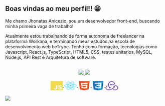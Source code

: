 ## Boas vindas ao meu perfil!! 😁

Me chamo Jhonatas Anicezio, sou um desenvolvedor front-end, buscando minha primeira vaga de trabalho!

Atualmente estou trabalhando de forma autonoma de freelancer na plataforma Workana, e terminando meus estudos na escola de desenvolvimento web beTrybe. Tenho como formação, tecnologias como Javascript, React.js, TypeScript, HTML5, CSS, testes unitarios, MySQL, Node.js, API Rest e Arquitetura de software.

<br>

<div align="center">
  <a href="https://github.com/JhonatasAnicezio">
  <img height="180em"  src="https://github-readme-stats.vercel.app/api?username=JhonatasAnicezio&show_icons=true&theme=dark&include_all_commits=true&count_private=true"/>
  <img height="180em" src="https://github-readme-stats.vercel.app/api/top-langs/?username=jhonatasanicezio&layout=compact&langs_count=7&theme=dark"/>

<br>

<div style="display: inline_block"><br>
  <img align="center" alt="Jhonatas-Js" height="30" width="40" src="https://raw.githubusercontent.com/devicons/devicon/master/icons/javascript/javascript-plain.svg">
  <img align="center" alt="Jhonatas-React" height="30" width="40" src="https://raw.githubusercontent.com/devicons/devicon/master/icons/react/react-original.svg">
  <img align="center" alt="Jhonatas-HTML" height="30" width="40" src="https://raw.githubusercontent.com/devicons/devicon/master/icons/html5/html5-original.svg">
  <img align="center" alt="Jhonatas-CSS" height="30" width="40" src="https://raw.githubusercontent.com/devicons/devicon/master/icons/css3/css3-original.svg">
    <img align="center" alt="Jhonatas-Redux" height="30" width="40" src="https://raw.githubusercontent.com/devicons/devicon/master/icons/redux/redux-original.svg">
</div>

<br>

<div align="left">
  <a href="https://www.linkedin.com/in/jhonatas-anicezio" target="_blank"><img src="https://img.shields.io/badge/LinkedIn-0077B5?style=for-the-badge&logo=linkedin&logoColor=white">
  </a>
  <!-- <img src="https://visitor-badge.glitch.me/badge?page_id=JhonatasAnicezio"> -->
</div>
